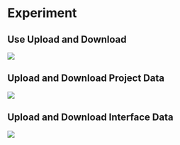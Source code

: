 # Experiment

## Use Upload and Download

![](/macaca-datahub/assets/1556086650491-f5126b12-7da6-4cef-9674-cff5f8fee43a.png)

## Upload and Download Project Data

![](/macaca-datahub/assets/1556086662394-c6301e41-61c9-474f-8eab-929550558e68.png)

## Upload and Download Interface Data

![](/macaca-datahub/assets/1556086685982-66cefd2e-b5da-4835-88d0-d095313883f2.png)
